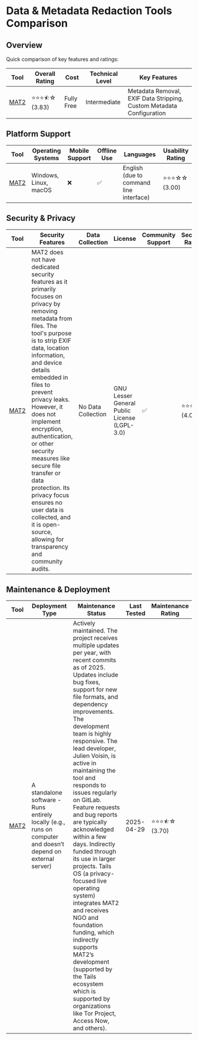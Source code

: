 # Data & Metadata Redaction Tools Comparison
## Overview
Quick comparison of key features and ratings:

| Tool | Overall Rating | Cost | Technical Level | Key Features |
|------|----------------|------|-----------------|--------------|
| [MAT2](https://github.com/jvoisin/mat2) | ⭐⭐⭐⯪☆ (3.83) | Fully Free | Intermediate | Metadata Removal, EXIF Data Stripping, Custom Metadata Configuration |

## Platform Support
| Tool | Operating Systems | Mobile Support | Offline Use | Languages | Usability Rating |
|------|------------------|----------------|--------------|-----------|------------------|
| [MAT2](https://github.com/jvoisin/mat2) | Windows, Linux, macOS | ❌ | ✅ | English (due to command line interface) | ⭐⭐⭐☆☆ (3.00) |

## Security & Privacy
| Tool | Security Features | Data Collection | License | Community Support | Security Rating |
|------|-------------------|-----------------|----------|------------------|----------------|
| [MAT2](https://github.com/jvoisin/mat2) | MAT2 does not have dedicated security features as it primarily focuses on privacy by removing metadata from files. The tool's purpose is to strip EXIF data, location information, and device details embedded in files to prevent privacy leaks. However, it does not implement encryption, authentication, or other security measures like secure file transfer or data protection. Its privacy focus ensures no user data is collected, and it is open-source, allowing for transparency and community audits. | No Data Collection | GNU Lesser General Public License (LGPL-3.0) | ✅ | ⭐⭐⭐⭐☆ (4.00) |

## Maintenance & Deployment
| Tool | Deployment Type | Maintenance Status | Last Tested | Maintenance Rating |
|------|----------------|-------------------|-------------|-------------------|
| [MAT2](https://github.com/jvoisin/mat2) | A standalone software - Runs entirely locally (e.g., runs on computer and doesn’t depend on external server) | Actively maintained. The project receives multiple updates per year, with recent commits as of 2025. Updates include bug fixes, support for new file formats, and dependency improvements. The development team is highly responsive. The lead developer, Julien Voisin, is active in maintaining the tool and responds to issues regularly on GitLab. Feature requests and bug reports are typically acknowledged within a few days. Indirectly funded through its use in larger projects. Tails OS (a privacy-focused live operating system) integrates MAT2 and receives NGO and foundation funding, which indirectly supports MAT2’s development (supported by the Tails ecosystem which is supported by organizations like Tor Project, Access Now, and others). | 2025-04-29 | ⭐⭐⭐⯪☆ (3.70) |
